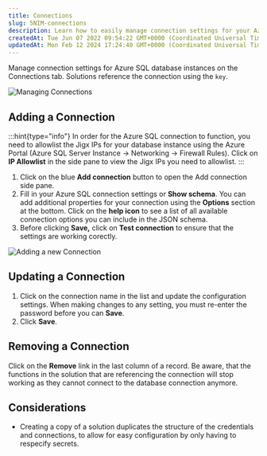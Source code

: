 ```yaml
---
title: Connections
slug: 5NIM-connections
description: Learn how to easily manage connection settings for your Azure SQL database instances in this comprehensive guide. Discover step-by-step instructions on adding, updating, and removing connections on the Connections tab. You'll also gain insights into the i
createdAt: Tue Jun 07 2022 09:54:22 GMT+0000 (Coordinated Universal Time)
updatedAt: Mon Feb 12 2024 17:24:40 GMT+0000 (Coordinated Universal Time)
---
```


Manage connection settings for Azure SQL database instances on the Connections tab. Solutions reference the connection using the `key`.

![Managing Connections](https://archbee-image-uploads.s3.amazonaws.com/x7vdIDH6-ScTprfmi2XXX/JiPwcxpHci5jJx-Z-s54U_jm-azurel.png "Managing Connections")

## Adding a Connection

:::hint{type="info"}
In order for the Azure SQL connection to function, you need to allowlist the Jigx IPs for your database instance using the Azure Portal (Azure SQL Server Instance -> Networking -> Firewall Rules). Click on **IP Allowlist** in the side pane to view the Jigx IPs you need to allowlist.
:::

1. Click on the blue **Add connection** button to open the Add connection side pane.
2. Fill in your Azure SQL connection settings or **Show schema**. You can add additional properties for your connection using the **Options** section at the bottom. Click on the **help icon** to see a list of all available connection options you can include in the JSON schema.
3. Before clicking **Save,** click on **Test connection** to ensure that the settings are working corectly.

![Adding a new Connection](https://archbee-image-uploads.s3.amazonaws.com/x7vdIDH6-ScTprfmi2XXX/Scu8nZHKoi5_2RLR8dW_l_jm-azureeditl.png "Adding a new Connection")

## Updating a Connection

1. Click on the connection name in the list and update the configuration settings. When making changes to any setting, you must re-enter the password before you can **Save**.
2. Click **Save**.

## Removing a Connection

Click on the **Remove** link in the last column of a record. Be aware, that the functions in the solution that are referencing the connection will stop working as they cannot connect to the database connection anymore.

## Considerations

- Creating a copy of a solution duplicates the structure of the credentials and connections, to allow for easy configuration by only having to respecify secrets.

